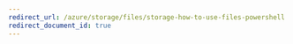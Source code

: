 ```yaml
---
redirect_url: /azure/storage/files/storage-how-to-use-files-powershell
redirect_document_id: true
---
```

